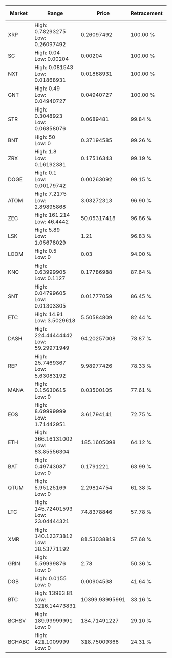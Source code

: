 | Market | Range | Price| Retracement | Doubles to 50% |
| --- | --- | --- | --- | --- |
| XRP | High: 0.78293275<br />Low: 0.26097492 | 0.26097492 | 100.00 % | 2.00 |
| SC | High: 0.04<br />Low: 0.00204 | 0.00204 | 100.00 % | 10.30 |
| NXT | High: 0.081543<br />Low: 0.01868931 | 0.01868931 | 100.00 % | 2.68 |
| GNT | High: 0.49<br />Low: 0.04940727 | 0.04940727 | 100.00 % | 5.46 |
| STR | High: 0.3048923<br />Low: 0.06858076 | 0.0689481 | 99.84 % | 2.71 |
| BNT | High: 50<br />Low: 0 | 0.37194585 | 99.26 % | 67.21 |
| ZRX | High: 1.8<br />Low: 0.16192381 | 0.17516343 | 99.19 % | 5.60 |
| DOGE | High: 0.1<br />Low: 0.00179742 | 0.00263092 | 99.15 % | 19.35 |
| ATOM | High: 7.2175<br />Low: 2.89895868 | 3.03272313 | 96.90 % | 1.67 |
| ZEC | High: 161.214<br />Low: 46.4442 | 50.05317418 | 96.86 % | 2.07 |
| LSK | High: 5.89<br />Low: 1.05678029 | 1.21 | 96.83 % | 2.87 |
| LOOM | High: 0.5<br />Low: 0 | 0.03 | 94.00 % | 8.33 |
| KNC | High: 0.63999905<br />Low: 0.1127 | 0.17786988 | 87.64 % | 2.12 |
| SNT | High: 0.04799605<br />Low: 0.01303305 | 0.01777059 | 86.45 % | 1.72 |
| ETC | High: 14.91<br />Low: 3.5029618 | 5.50584809 | 82.44 % | 1.67 |
| DASH | High: 224.44444442<br />Low: 59.29971949 | 94.20257008 | 78.87 % | 1.51 |
| REP | High: 25.7469367<br />Low: 5.63083192 | 9.98977426 | 78.33 % | 1.57 |
| MANA | High: 0.15630615<br />Low: 0 | 0.03500105 | 77.61 % | 2.23 |
| EOS | High: 8.69999999<br />Low: 1.71442951 | 3.61794141 | 72.75 % | 1.44 |
| ETH | High: 366.16131002<br />Low: 83.85556304 | 185.1605098 | 64.12 % | 1.22 |
| BAT | High: 0.49743087<br />Low: 0 | 0.1791221 | 63.99 % | 1.39 |
| QTUM | High: 5.95125169<br />Low: 0 | 2.29814754 | 61.38 % | 1.29 |
| LTC | High: 145.72401593<br />Low: 23.04444321 | 74.8378846 | 57.78 % | 1.13 |
| XMR | High: 140.12373812<br />Low: 38.53771192 | 81.53038819 | 57.68 % | 1.10 |
| GRIN | High: 5.59999876<br />Low: 0 | 2.78 | 50.36 % | 1.01 |
| DGB | High: 0.0155<br />Low: 0 | 0.00904538 | 41.64 % | 0.00 |
| BTC | High: 13963.81<br />Low: 3216.14473831 | 10399.93995991 | 33.16 % | 0.00 |
| BCHSV | High: 189.99999991<br />Low: 0 | 134.71491227 | 29.10 % | 0.00 |
| BCHABC | High: 421.1009999<br />Low: 0 | 318.75009368 | 24.31 % | 0.00 |
